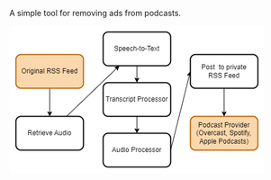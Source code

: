 A simple tool for removing ads from podcasts.

![A diagram of the podcast ad removal process](./pipeline.png)